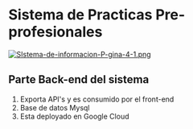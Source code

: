 # Sistema de Practicas Pre-profesionales

[![SIstema-de-informacion-P-gina-4-1.png](https://i.postimg.cc/nz5LcRS5/SIstema-de-informacion-P-gina-4-1.png)](https://postimg.cc/mzY4mwsN)

## Parte Back-end del sistema
1. Exporta API's y es consumido por el front-end
2. Base de datos Mysql
3. Esta deployado en Google Cloud

